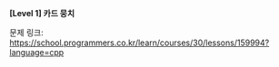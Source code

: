 **[Level 1] 카드 뭉치**

문제 링크: https://school.programmers.co.kr/learn/courses/30/lessons/159994?language=cpp
